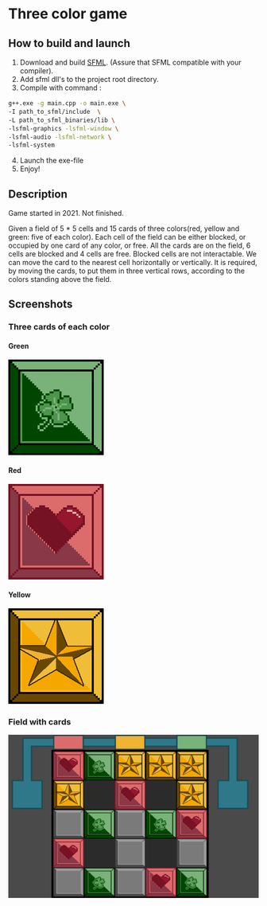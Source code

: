 # Three color game
## How to build and launch
1. Download and build [SFML](https://www.sfml-dev.org/download.php). (Assure that SFML compatible with your compiler).
2.  Add sfml dll's to the project root directory. 
3.  Compile with command :
``` bash
g++.exe -g main.cpp -o main.exe \
-I path_to_sfml/include  \
-L path_to_sfml_binaries/lib \
-lsfml-graphics -lsfml-window \
-lsfml-audio -lsfml-network \
-lsfml-system

```
4.  Launch the exe-file
5.  Enjoy!

## Description
Game started in 2021.
Not finished.

Given a field of 5 * 5 cells and 15 cards of three colors(red, yellow and green: five of each color). 
Each cell of the field can be either blocked, or occupied by one card of any color, or free.
All the cards are on the field, 6 cells are blocked and 4 cells are free. 
Blocked cells are not interactable. 
We can move the card to the nearest cell horizontally or vertically. 
It is required, by moving the cards, to put them in three vertical rows, according to the colors standing above the field.

## Screenshots
### Three cards of each color
#### Green
![](README_img/GreenCard.png)

#### Red
![](README_img/RedCard.png)

#### Yellow
![](README_img/YellowCard.png)

### Field with cards
![](README_img/Field_with_cards.png)

